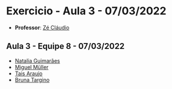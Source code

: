 # Exercicio - Aula 3 - 07/03/2022

- **Professor**: [Zé Cláudio](https://www.linkedin.com/in/jose-claudio/) 

## **Aula 3 - Equipe 8 - 07/03/2022**
- [Natalia Guimarães](https://github.com/guimaraesnatalia)
- [Miguel Müller](https://github.com/miguelsmuller)
- [Tais Araujo](https://github.com/taisjjorge)
- [Bruna Targino](https://github.com/targ1no)